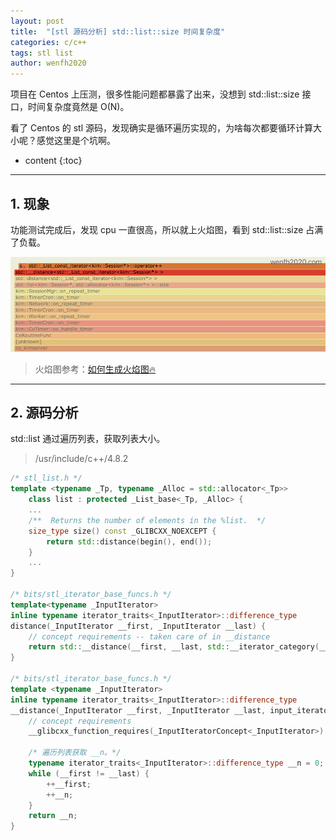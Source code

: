 ```yaml
---
layout: post
title:  "[stl 源码分析] std::list::size 时间复杂度"
categories: c/c++
tags: stl list
author: wenfh2020
---
```


项目在 Centos 上压测，很多性能问题都暴露了出来，没想到 std::list::size 接口，时间复杂度竟然是 O(N)。

看了 Centos 的 stl 源码，发现确实是循环遍历实现的，为啥每次都要循环计算大小呢？感觉这里是个坑啊。





* content
{:toc}

---

## 1. 现象

功能测试完成后，发现 cpu 一直很高，所以就上火焰图，看到 std::list::size 占满了负载。

<div align=center><img src="/images/2021/2021-04-09-09-13-49.png" data-action="zoom"/></div>

> 火焰图参考：[如何生成火焰图🔥](https://wenfh2020.com/2020/07/30/flame-diagram/)

---

## 2. 源码分析

std::list 通过遍历列表，获取列表大小。

> /usr/include/c++/4.8.2

```cpp
/* stl_list.h */
template <typename _Tp, typename _Alloc = std::allocator<_Tp>>
    class list : protected _List_base<_Tp, _Alloc> {
    ...
    /**  Returns the number of elements in the %list.  */
    size_type size() const _GLIBCXX_NOEXCEPT { 
        return std::distance(begin(), end()); 
    }
    ...
}

/* bits/stl_iterator_base_funcs.h */
template<typename _InputIterator>
inline typename iterator_traits<_InputIterator>::difference_type
distance(_InputIterator __first, _InputIterator __last) {
    // concept requirements -- taken care of in __distance
    return std::__distance(__first, __last, std::__iterator_category(__first));
}

/* bits/stl_iterator_base_funcs.h */
template <typename _InputIterator>
inline typename iterator_traits<_InputIterator>::difference_type
__distance(_InputIterator __first, _InputIterator __last, input_iterator_tag) {
    // concept requirements
    __glibcxx_function_requires(_InputIteratorConcept<_InputIterator>)

    /* 遍历列表获取 __n。*/
    typename iterator_traits<_InputIterator>::difference_type __n = 0;
    while (__first != __last) {
        ++__first;
        ++__n;
    }
    return __n;
}
```
